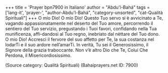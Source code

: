 +++
title = 'Prayer bpn7900 in Italiano'
author = "Abdu'l-Bahá"
tags = ['lang-it', 'prayer-', "author-Abdu'l-Bahá", "category-unsorted", "cat-Qualità Spirituali"]
+++
O  mio Dio! O mio Dio! Questo Tuo servo si è avvicinato a Te, vagando appassionatamente nel deserto del Tuo amore, percorrendo il sentiero del Tuo servizio, pregustando i Tuoi favori, confidando nella Tua munificenza, affi-dandosi al Tuo regno, inebriato dal nèttare del Tuo dono. O mio Dio! Accresci il fervore del suo affetto per Te, la sua costanza nel lodarTi e il suo ardore nell’amarTi.
In verità, Tu sei il Generosissimo, il Signore della grazia traboccante. Non v’è altro Dio che Te, Colui Che Perdona, il Misericordiosissimo.

(Source category: Qualità Spirituali)
(Bahaiprayers.net ID: 7900)
